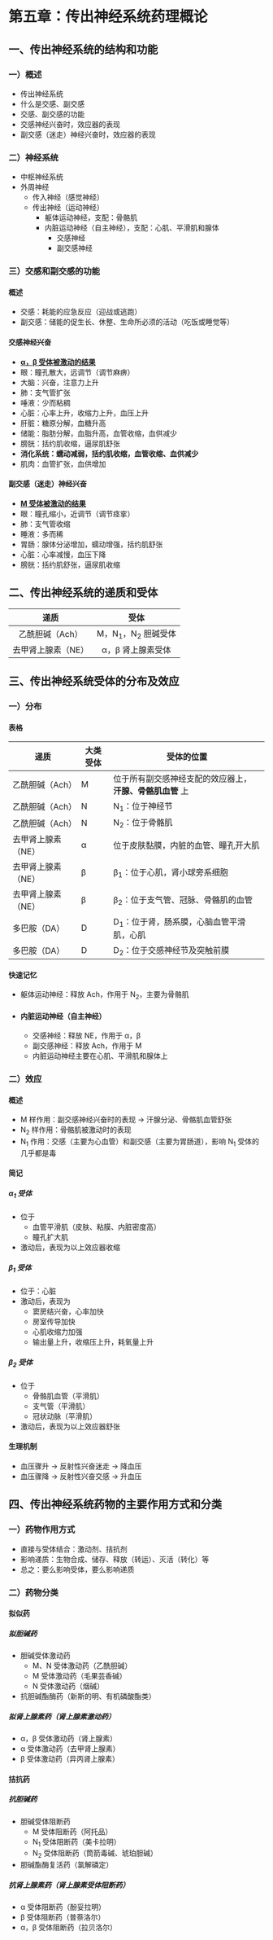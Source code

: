 # 第五章：传出神经系统药理概论

## 一、传出神经系统的结构和功能

### 一）概述

- 传出神经系统
- 什么是交感、副交感
- 交感、副交感的功能
- 交感神经兴奋时，效应器的表现
- 副交感（迷走）神经兴奋时，效应器的表现

### 二）神经系统

- 中枢神经系统
- 外周神经
  - 传入神经（感觉神经）
  - 传出神经（运动神经）
    - 躯体运动神经，支配：骨骼肌
    - 内脏运动神经（自主神经），支配：心肌、平滑肌和腺体
      - 交感神经
      - 副交感神经

### 三）交感和副交感的功能

#### 概述

- 交感：耗能的应急反应（迎战或逃跑）
- 副交感：储能的促生长、休整、生命所必须的活动（吃饭或睡觉等）

#### 交感神经兴奋

- **<u>α，β 受体被激动的结果</u>**
- 眼：瞳孔散大，远调节（调节麻痹）
- 大脑：兴奋，注意力上升
- 肺：支气管扩张
- 唾液：少而粘稠
- 心脏：心率上升，收缩力上升，血压上升
- 肝脏：糖原分解，血糖升高
- 储能：脂肪分解，血脂升高，血管收缩，血供减少
- 膀胱：括约肌收缩，逼尿肌舒张
- **消化系统：蠕动减弱，括约肌收缩，血管收缩、血供减少**
- 肌肉：血管扩张，血供增加

#### 副交感（迷走）神经兴奋

- **<u>M 受体被激动的结果</u>**
- 眼：瞳孔缩小，近调节（调节痉挛）
- 肺：支气管收缩
- 睡液：多而稀
- 胃肠：腺体分泌增加，蠕动增强，括约肌舒张
- 心脏：心率减慢，血压下降
- 膀胱：括约肌舒张，逼尿肌收缩

## 二、传出神经系统的递质和受体

|        递质        |                   受体                   |
| :----------------: | :--------------------------------------: |
|  乙酰胆碱（Ach）   | M，N<sub>1</sub>，N<sub>2</sub> 胆碱受体 |
| 去甲肾上腺素（NE） |            α，β 肾上腺素受体             |

## 三、传出神经系统受体的分布及效应

### 一）分布

#### 表格

| 递质               | 大类受体 | 受体的位置                                                 |
| ------------------ | -------- | ---------------------------------------------------------- |
| 乙酰胆碱（Ach）    | M        | 位于所有副交感神经支配的效应器上， **汗腺、骨骼肌血管** 上 |
| 乙酰胆碱（Ach）    | N        | N<sub>1</sub>：位于神经节                                  |
| 乙酰胆碱（Ach）    | N        | N<sub>2</sub>：位于骨骼肌                                  |
| 去甲肾上腺素（NE） | α        | 位于皮肤黏膜，内脏的血管、瞳孔开大肌                       |
| 去甲肾上腺素（NE） | β        | β<sub>1</sub>：位于心肌，肾小球旁系细胞                    |
| 去甲肾上腺素（NE） | β        | β<sub>2</sub>：位于支气管、冠脉、骨骼肌的血管              |
| 多巴胺（DA）       | D        | D<sub>1</sub>：位于肾，肠系膜，心脑血管平滑肌，心肌        |
| 多巴胺（DA）       | D        | D<sub>2</sub>：位于交感神经节及突触前膜                    |

#### 快速记忆

- 躯体运动神经：释放 Ach，作用于 N<sub>2</sub>，主要为骨骼肌

- #### 内脏运动神经（自主神经）

  - 交感神经：释放 NE，作用于 α，β
  - 副交感神经：释放 Ach，作用于 M
  - 内脏运动神经主要在心肌、平滑肌和腺体上

### 二）效应

#### 概述

- M 样作用：副交感神经兴奋时的表现 -> 汗腺分泌、骨骼肌血管舒张
- N<sub>2</sub> 样作用：骨骼肌被激动时的表现
- N<sub>1</sub> 作用：交感（主要为心血管）和副交感（主要为胃肠道），影响 N<sub>1</sub> 受体的几乎都是毒

#### 简记

##### α<sub>1</sub> 受体

- 位于
  - 血管平滑肌（皮肤、粘膜、内脏密度高）
  - 瞳孔扩大肌
- 激动后，表现为以上效应器收缩

##### β<sub>1</sub> 受体

- 位于：心脏
- 激动后，表现为
  - 窦房结兴奋，心率加快
  - 房室传导加快
  - 心肌收缩力加强
  - 输出量上升，收缩压上升，耗氧量上升

##### β<sub>2</sub> 受体

- 位于
  - 骨骼肌血管（平滑肌）
  - 支气管（平滑肌）
  - 冠状动脉（平滑肌）
- 激动后，表现为以上效应器舒张

#### 生理机制

- 血压骤升 -> 反射性兴奋迷走 -> 降血压
- 血压骤降 -> 反射性兴奋交感 -> 升血压

## 四、传出神经系统药物的主要作用方式和分类

### 一）药物作用方式

- 直接与受体结合：激动剂、拮抗剂
- 影响递质：生物合成、储存、释放（转运）、灭活（转化）等
- 总之：要么影响受体，要么影响递质

### 二）药物分类

#### 拟似药

##### 拟胆碱药

- 胆碱受体激动药
  - M、N 受体激动药（乙酰胆碱）
  - M 受体激动药（毛果芸香碱）
  - N 受体激动药（烟碱）
- 抗胆碱酯酶药（新斯的明、有机磷酸酯类）

##### 拟肾上腺素药（肾上腺素激动药）

- α，β 受体激动药（肾上腺素）
- α 受体激动药（去甲肾上腺素）
- β 受体激动药（异丙肾上腺素）

#### 拮抗药

##### 抗胆碱药

- 胆碱受体阻断药
  - M 受体阻断药（阿托品）
  - N<sub>1</sub> 受体阻断药（美卡拉明）
  - N<sub>2</sub> 受体阻断药（筒箭毒碱、琥珀胆碱）
- 胆碱酯酶复活药（氯解磷定）

##### 抗肾上腺素药（肾上腺素受体阻断药）

- α 受体阻断药（酚妥拉明）
- β 受体阻断药（普萘洛尔）
- α，β 受体阻断药（拉贝洛尔）